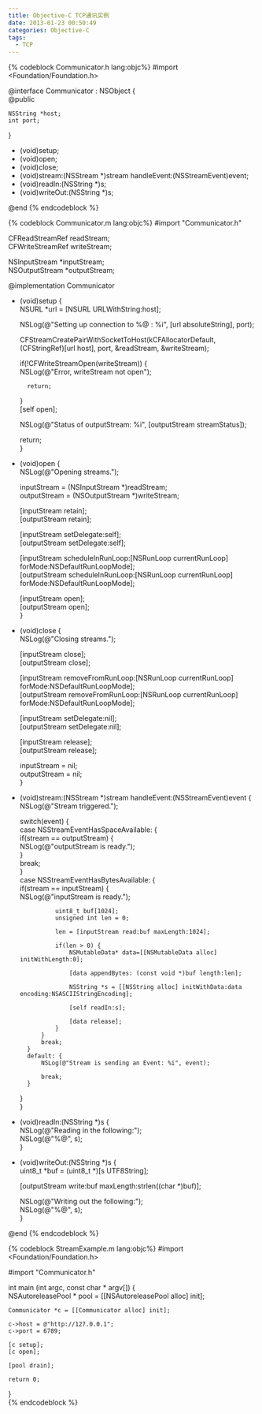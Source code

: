 ```yaml
---
title: Objective-C TCP通讯实例
date: 2013-01-23 00:50:49
categories: Objective-C
tags:
  - TCP
---
```


{% codeblock Communicator.h lang:objc%}
#import <Foundation/Foundation.h>  
   
@interface Communicator : NSObject <NSStreamDelegate> {  
    @public  
      
    NSString *host;  
    int port;  
}  
   
- (void)setup;  
- (void)open;  
- (void)close;  
- (void)stream:(NSStream *)stream handleEvent:(NSStreamEvent)event;  
- (void)readIn:(NSString *)s;  
- (void)writeOut:(NSString *)s;  
   
@end
{% endcodeblock %} 

<!-- more -->

{% codeblock Communicator.m lang:objc%}
#import "Communicator.h"  
   
CFReadStreamRef readStream;  
CFWriteStreamRef writeStream;  
   
NSInputStream *inputStream;  
NSOutputStream *outputStream;  
   
@implementation Communicator  
   
- (void)setup {  
    NSURL *url = [NSURL URLWithString:host];  
      
    NSLog(@"Setting up connection to %@ : %i", [url absoluteString], port);  
      
    CFStreamCreatePairWithSocketToHost(kCFAllocatorDefault, (CFStringRef)[url host], port, &readStream, &writeStream);  
      
    if(!CFWriteStreamOpen(writeStream)) {  
        NSLog(@"Error, writeStream not open");  
          
        return;  
    }  
    [self open];   
      
    NSLog(@"Status of outputStream: %i", [outputStream streamStatus]);  
      
    return;  
}  
   
- (void)open {  
    NSLog(@"Opening streams.");  
      
    inputStream = (NSInputStream *)readStream;  
    outputStream = (NSOutputStream *)writeStream;  
      
    [inputStream retain];  
    [outputStream retain];  
      
    [inputStream setDelegate:self];  
    [outputStream setDelegate:self];  
      
    [inputStream scheduleInRunLoop:[NSRunLoop currentRunLoop] forMode:NSDefaultRunLoopMode];  
    [outputStream scheduleInRunLoop:[NSRunLoop currentRunLoop] forMode:NSDefaultRunLoopMode];  
      
    [inputStream open];  
    [outputStream open];  
}  
   
- (void)close {  
    NSLog(@"Closing streams.");  
      
    [inputStream close];  
    [outputStream close];  
      
    [inputStream removeFromRunLoop:[NSRunLoop currentRunLoop] forMode:NSDefaultRunLoopMode];  
    [outputStream removeFromRunLoop:[NSRunLoop currentRunLoop] forMode:NSDefaultRunLoopMode];  
      
    [inputStream setDelegate:nil];  
    [outputStream setDelegate:nil];  
      
    [inputStream release];  
    [outputStream release];  
      
    inputStream = nil;  
    outputStream = nil;  
}  
   
- (void)stream:(NSStream *)stream handleEvent:(NSStreamEvent)event {  
    NSLog(@"Stream triggered.");  
      
    switch(event) {  
        case NSStreamEventHasSpaceAvailable: {  
            if(stream == outputStream) {  
                NSLog(@"outputStream is ready.");   
            }  
            break;  
        }  
        case NSStreamEventHasBytesAvailable: {  
            if(stream == inputStream) {  
                NSLog(@"inputStream is ready.");   
                  
                uint8_t buf[1024];  
                unsigned int len = 0;  
                  
                len = [inputStream read:buf maxLength:1024];  
                  
                if(len > 0) {  
                    NSMutableData* data=[[NSMutableData alloc] initWithLength:0];  
                      
                    [data appendBytes: (const void *)buf length:len];  
                      
                    NSString *s = [[NSString alloc] initWithData:data encoding:NSASCIIStringEncoding];  
                      
                    [self readIn:s];  
                      
                    [data release];  
                }  
            }   
            break;  
        }  
        default: {  
            NSLog(@"Stream is sending an Event: %i", event);  
              
            break;  
        }  
    }  
}  
   
- (void)readIn:(NSString *)s {  
    NSLog(@"Reading in the following:");  
    NSLog(@"%@", s);  
}  
   
- (void)writeOut:(NSString *)s {  
    uint8_t *buf = (uint8_t *)[s UTF8String];  
      
    [outputStream write:buf maxLength:strlen((char *)buf)];  
      
    NSLog(@"Writing out the following:");  
    NSLog(@"%@", s);  
}  
   
@end 
{% endcodeblock %} 

{% codeblock StreamExample.m lang:objc%}
#import <Foundation/Foundation.h>  
   
#import "Communicator.h"  
   
int main (int argc, const char * argv[]) {  
    NSAutoreleasePool * pool = [[NSAutoreleasePool alloc] init];  
   
    Communicator *c = [[Communicator alloc] init];  
      
    c->host = @"http://127.0.0.1";  
    c->port = 6789;  
      
    [c setup];  
    [c open];  
      
    [pool drain];  
      
    return 0;  
}  
{% endcodeblock %} 